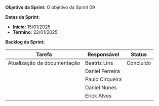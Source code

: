 
**Objetivo da Sprint:**
O objetivo da Sprint 09

**Datas da Sprint:**

- **Início:** 15/01/2025
- **Término:** 22/01/2025

**Backlog da Sprint:**

| Tarefa | Responsável | Status |
|--------|-------------|-----------------------|
| Atualização da documentação | Beatriz Lins | Concluído |
| | Daniel Ferreira |  |
| | Paulo Cirqueira |  |
| | Daniel Nunes |  |
| | Erick Alves |  |



